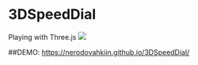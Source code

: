 # 3DSpeedDial
Playing with Three.js
![](https://images2.imgbox.com/c0/94/DNXXKn3L_o.png)

##DEMO: https://nerodovahkiin.github.io/3DSpeedDial/
